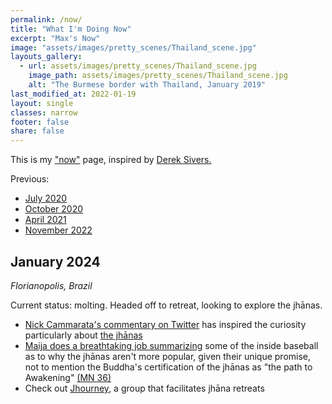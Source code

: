 ```yaml
---
permalink: /now/
title: "What I'm Doing Now"
excerpt: "Max's Now"
image: "assets/images/pretty_scenes/Thailand_scene.jpg"
layouts_gallery:
  - url: assets/images/pretty_scenes/Thailand_scene.jpg
    image_path: assets/images/pretty_scenes/Thailand_scene.jpg
    alt: "The Burmese border with Thailand, January 2019"
last_modified_at: 2022-01-19
layout: single
classes: narrow
footer: false
share: false
---
```


This is my ["now"](https://nownownow.com/about) page, inspired by [Derek Sivers.](https://sivers.org/nowff)

Previous:
- [July 2020](https://github.com/mefrem/mefrem.github.io/commit/e05bc4978ca2c3e1954959d566d0a10ed24571d2)
- [October 2020](https://github.com/mefrem/mefrem.github.io/commit/01e0747d441a4ac868b75960211512aa27357c4c?branch=01e0747d441a4ac868b75960211512aa27357c4c&diff=split)
- [April 2021](https://github.com/mefrem/mefrem.github.io/commit/02009472faf8e6587945a7975773552942f7b711)
- [November 2022](https://github.com/mefrem/mefrem.github.io/commit/3f26026166757d29dc1259c3ac79f3dfc84d530c)

## January 2024

_Florianopolis, Brazil_

Current status: molting. Headed off to retreat, looking to explore the jhānas.

- [Nick Cammarata's commentary on Twitter](https://twitter.com/search?q=from%3Anickcammarata%20jhana&src=typed_query) has inspired the curiosity particularly about [the jhānas](https://www.lionsroar.com/entering-the-jhanas/)
- [Maija does a breathtaking job summarizing](https://maija-haavisto.medium.com/jh%C4%81nas-as-easily-accessible-insight-practice-everything-you-know-about-meditative-absorptions-2cbe7015a97e) some of the inside baseball as to why the jhānas aren't more popular, given their unique promise, not to mention the Buddha's certification of the jhānas as "the path to Awakening" [(MN 36)](https://suttacentral.net/mn36/en/sujato?lang=en&layout=plain&reference=none&notes=asterisk&highlight=false&script=latin)
- Check out [Jhourney](https://www.jhourney.io/), a group that facilitates jhāna retreats
